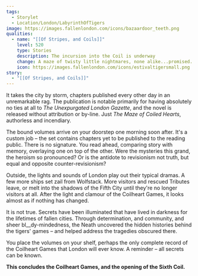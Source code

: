 ```yaml
---
tags:
  - Storylet
  - Location/London/LabyrinthOfTigers
image: https://images.fallenlondon.com/icons/bazaardoor_teeth.png
qualities:
  - name: "[[Of Stripes, and Coils]]"
    level: 520
    type: Stories
    description: The incursion into the Coil is underway
    change: A maze of twisty little nightmares, none alike...promised.
    icon: https://images.fallenlondon.com/icons/estivaltigersmall.png
story:
  - "[[Of Stripes, and Coils]]"
---
```


It takes the city by storm, chapters published every other day in an unremarkable rag. The publication is notable primarily for having absolutely no ties at all to _The Unexpurgated London Gazette_, and the novel is released without attribution or by-line. Just _The Maze of Coiled Hearts_, authorless and incendiary.

The bound volumes arrive on your doorstep one morning soon after. It's a custom job – the set contains chapters yet to be published to the reading public. There is no signature. You read ahead, comparing story with memory, overlaying one on top of the other. Were the mysteries this grand, the heroism so pronounced? Or is the antidote to revisionism not truth, but equal and opposite counter-revisionism?

Outside, the lights and sounds of London play out their typical dramas. A few more ships set zail from Wolfstack. More visitors and rescued Tributes leave, or melt into the shadows of the Fifth City until they're no longer visitors at all. After the light and clamour of the Coilheart Games, it looks almost as if nothing has changed.

It is not true. Secrets have been illuminated that have lived in darkness for the lifetimes of fallen cities. Through determination, and community, and sheer bl__dy-mindedness, the Neath uncovered the hidden histories behind the tigers' games – and helped address the tragedies obscured there.

You place the volumes on your shelf, perhaps the only complete record of the Coilheart Games that London will ever know. A reminder – all secrets can be known.

**This concludes the Coilheart Games, and the opening of the Sixth Coil.**